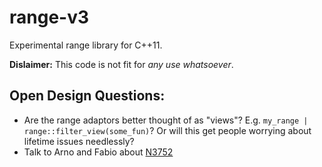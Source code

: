 range-v3
========

Experimental range library for C++11. 

**Dislaimer:** This code is not fit for *any use whatsoever*. 

Open Design Questions:
----------------------

* Are the range adaptors better thought of as "views"? E.g. `my_range | range::filter_view(some_fun)`? Or
  will this get people worrying about lifetime issues needlessly?
* Talk to Arno and Fabio about [N3752](http://www.open-std.org/jtc1/sc22/wg21/docs/papers/2013/n3752.pdf)
